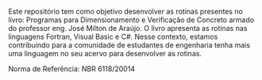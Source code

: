 Este repositório tem como objetivo desenvolver as rotinas presentes no livro: Programas para Dimensionamento e Verificação de Concreto armado do professor eng. José Milton de Araújo. O livro apresenta as rotinas nas linguagens Fortran, Visual Basic e C#. Nesse contexto, estamos contribuindo para a comunidade de estudantes de engenharia tenha mais uma linguagem no seu acervo para desenvolver as rotinas.

Norma de Referência: NBR 6118/20014

